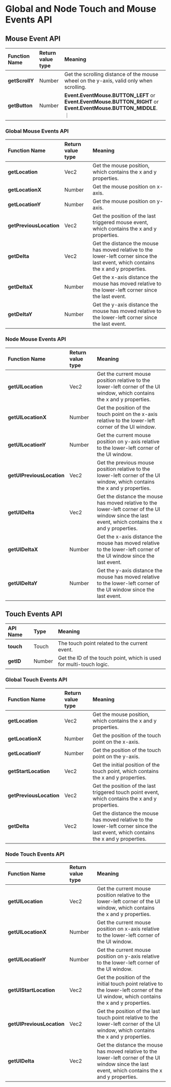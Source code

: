 # Global and Node Touch and Mouse Events API

## Mouse Event API

| Function Name | Return value type | Meaning                                                                                 |
|:--------------|:------------------|:----------------------------------------------------------------------------------------|
| __getScrollY__    | Number            | Get the scrolling distance of the mouse wheel on the y-axis, valid only when scrolling. |
| __getButton__       | Number | __Event.EventMouse.BUTTON_LEFT__ or __Event.EventMouse.BUTTON_RIGHT__ or __Event.EventMouse.BUTTON_MIDDLE__.                     ｜

### Global Mouse Events API

| Function Name       | Return value type | Meaning                                                                                                                             |
|:--------------------|:------------------|:------------------------------------------------------------------------------------------------------------------------------------|
| __getLocation__         | Vec2              | Get the mouse position, which contains the x and y properties.                                                                      |
| __getLocationX__        | Number            | Get the mouse position on x-axis.                                                                                                   |
| __getLocationY__        | Number            | Get the mouse position on y-axis.                                                                                                   |
| __getPreviousLocation__ | Vec2              | Get the position of the last triggered mouse event, which contains the x and y properties.                                          |
| __getDelta__            | Vec2              | Get the distance the mouse has moved relative to the lower-left corner since the last event, which contains the x and y properties. |
| __getDeltaX__           | Number            | Get the x-axis distance the mouse has moved relative to the lower-left corner since the last event.                                 |
| __getDeltaY__           | Number            | Get the y-axis distance the mouse has moved relative to the lower-left corner since the last event.                                 |

### Node Mouse Events API

| Function Name         | Return value type | Meaning                                                                                                                                              |
|:-----------------------|:-------------------|:------------------------------------------------------------------------------------------------------------------------------------------------------|
| __getUILocation__         | Vec2              | Get the current mouse position relative to the lower-left corner of the UI window, which contains the x and y properties.                            |
| __getUILocationX__        | Number            | Get the position of the touch point on the x-axis relative to the lower-left corner of the UI window.                                                |
| __getUILocationY__        | Number            | Get the current mouse position on y-axis relative to the lower-left corner of the UI window.                                                                 |
| __getUIPreviousLocation__ | Vec2              | Get the previous mouse position relative to the lower-left corner of the UI window, which contains the x and y properties.                           |
| __getUIDelta__            | Vec2              | Get the distance the mouse has moved relative to the lower-left corner of the UI window since the last event, which contains the x and y properties. |
| __getUIDeltaX__           | Number            | Get the x-axis distance the mouse has moved relative to the lower-left corner of the UI window since the last event.                                 |
| __getUIDeltaY__           | Number            | Get the y-axis distance the mouse has moved relative to the lower-left corner of the UI window since the last event.                                 |

## Touch Events API

| API Name | Type   | Meaning                                                             |
|:----------|:--------|:---------------------------------------------------------------------|
| __touch__    | Touch  | The touch point related to the current event.                       |
| __getID__    | Number | Get the ID of the touch point, which is used for multi-touch logic. |

### Global Touch Events API

| Function Name       | Return value type | Meaning                                                                                                                             |
|:---------------------|:-------------------|:-------------------------------------------------------------------------------------------------------------------------------------|
| __getLocation__         | Vec2              | Get the mouse position, which contains the x and y properties.                                                                      |
| __getLocationX__        | Number            | Get the position of the touch point on the x-axis.                                                                                  |
| __getLocationY__        | Number            | Get the position of the touch point on the y-axis.                                                                                  |
| __getStartLocation__    | Vec2              | Get the initial position of the touch point, which contains the x and y properties.                                                     |
| __getPreviousLocation__ | Vec2              | Get the position of the last triggered touch point event, which contains the x and y properties.                                        |
| __getDelta__            | Vec2              | Get the distance the mouse has moved relative to the lower-left corner since the last event, which contains the x and y properties. |

### Node Touch Events API

| Function Name         | Return value type | Meaning                                                                                                                                              |
|:-----------------------|:-------------------|:------------------------------------------------------------------------------------------------------------------------------------------------------|
| __getUILocation__         | Vec2              | Get the current mouse position relative to the lower-left corner of the UI window, which contains the x and y properties.                            |
| __getUILocationX__        | Number            | Get the current mouse position on x-axis relative to the lower-left corner of the UI window.                                                         |
| __getUILocationY__        | Number            | Get the current mouse position on y-axis relative to the lower-left corner of the UI window.                                                         |
| __getUIStartLocation__    | Vec2              | Get the position of the initial touch point relative to the lower-left corner of the UI window, which contains the x and y properties.               |
| __getUIPreviousLocation__ | Vec2              | Get the position of the last touch point relative to the lower-left corner of the UI window, which contains the x and y properties.                  |
| __getUIDelta__            | Vec2              | Get the distance the mouse has moved relative to the lower-left corner of the UI window since the last event, which contains the x and y properties. |
